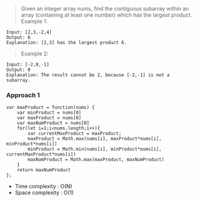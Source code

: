 >Given an integer array nums, find the contiguous subarray within an array (containing at least one number) which has the largest product.
>Example 1:
```
Input: [2,3,-2,4]
Output: 6
Explanation: [2,3] has the largest product 6.
```
>Example 2:

```
Input: [-2,0,-1]
Output: 0
Explanation: The result cannot be 2, because [-2,-1] is not a subarray.
```

### Approach 1
```
var maxProduct = function(nums) {
    var minProduct = nums[0]
    var maxProduct = nums[0]
    var maxNumProduct = nums[0]
    for(let i=1;i<nums.length;i++){
        var currentMaxProduct = maxProduct;
        maxProduct = Math.max(nums[i], maxProduct*nums[i], minProduct*nums[i])
        minProduct = Math.min(nums[i], minProduct*nums[i], currentMaxProduct*nums[i])
        maxNumProduct = Math.max(maxProduct, maxNumProduct)
    }
    return maxNumProduct
};
```
* Time complexity : O(N)
* Space complexity : O(1)